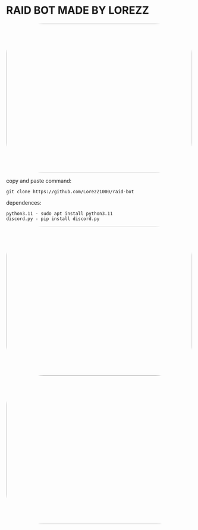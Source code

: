 # RAID BOT MADE BY LOREZZ

<img src="https://i.postimg.cc/Qx3HrKg7/Lorez-Zraid.png" width="500" height="400" style="border-radius:20%;">

<a>copy and paste command:</a>
```
git clone https://github.com/LorezZ1000/raid-bot
```
<a>dependences:</a>
```
python3.11 - sudo apt install python3.11
discord.py - pip install discord.py
```
<img src="https://i.postimg.cc/tgKVZS6S/Lorezzzz.png" width="500" height="400" style="border-radius:20%;">
<img src="https://i.postimg.cc/WbqLS5q6/mimo.png" width="700" height="400" style="border-radius:20%;">
